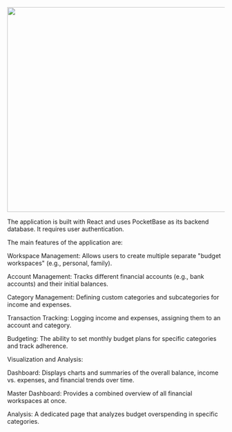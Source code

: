 <div align="center">
<img width="1200" height="475" alt="GHBanner" src="https://github.com/user-attachments/assets/0aa67016-6eaf-458a-adb2-6e31a0763ed6" />
</div>


The application is built with React and uses PocketBase as its backend database. It requires user authentication.

The main features of the application are:

Workspace Management: Allows users to create multiple separate "budget workspaces" (e.g., personal, family).

Account Management: Tracks different financial accounts (e.g., bank accounts) and their initial balances.

Category Management: Defining custom categories and subcategories for income and expenses.

Transaction Tracking: Logging income and expenses, assigning them to an account and category.

Budgeting: The ability to set monthly budget plans for specific categories and track adherence.

Visualization and Analysis:

Dashboard: Displays charts and summaries of the overall balance, income vs. expenses, and financial trends over time.

Master Dashboard: Provides a combined overview of all financial workspaces at once.

Analysis: A dedicated page that analyzes budget overspending in specific categories.